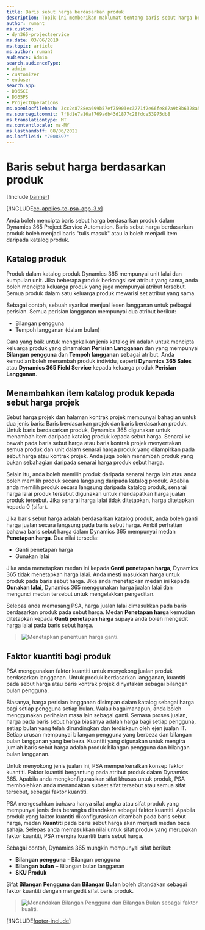 ```yaml
---
title: Baris sebut harga berdasarkan produk
description: Topik ini memberikan maklumat tentang baris sebut harga berdasarkan produk.
author: rumant
ms.custom:
- dyn365-projectservice
ms.date: 03/06/2019
ms.topic: article
ms.author: rumant
audience: Admin
search.audienceType:
- admin
- customizer
- enduser
search.app:
- D365CE
- D365PS
- ProjectOperations
ms.openlocfilehash: 3cc2e8788ea699b57ef75903ec3771f2e66fe867a9b8b6328a55b484eb13ede4
ms.sourcegitcommit: 7f8d1e7a16af769adb43d1877c28fdce53975db8
ms.translationtype: MT
ms.contentlocale: ms-MY
ms.lasthandoff: 08/06/2021
ms.locfileid: "7008597"
---
```

# <a name="product-based-quote-lines"></a>Baris sebut harga berdasarkan produk

[!include [banner](../includes/psa-now-project-operations.md)]

[!INCLUDE[cc-applies-to-psa-app-3.x](../includes/cc-applies-to-psa-app-3x.md)]


Anda boleh mencipta baris sebut harga berdasarkan produk dalam Dynamics 365 Project Service Automation. Baris sebut harga berdasarkan produk boleh menjadi baris "tulis masuk" atau ia boleh menjadi item daripada katalog produk.

## <a name="product-catalog"></a>Katalog produk

Produk dalam katalog produk Dynamics 365 mempunyai unit lalai dan kumpulan unit. Jika beberapa produk berkongsi set atribut yang sama, anda boleh mencipta keluarga produk yang juga mempunyai atribut tersebut. Semua produk dalam satu keluarga produk mewarisi set atribut yang sama.

Sebagai contoh, sebuah syarikat menjual lesen langganan untuk pelbagai perisian. Semua perisian langganan mempunyai dua atribut berikut:

- Bilangan pengguna 
- Tempoh langganan (dalam bulan)

Cara yang baik untuk mengekalkan jenis katalog ini adalah untuk mencipta keluarga produk yang dinamakan **Perisian Langganan** dan yang mempunyai **Bilangan pengguna** dan **Tempoh langganan** sebagai atribut. Anda kemudian boleh menambah produk individu, seperti **Dynamics 365 Sales** atau **Dynamics 365 Field Service** kepada keluarga produk **Perisian Langganan**.

## <a name="adding-product-catalog-items-to-a-project-quote"></a>Menambahkan item katalog produk kepada sebut harga projek

Sebut harga projek dan halaman kontrak projek mempunyai bahagian untuk dua jenis baris: Baris berdasarkan projek dan baris berdasarkan produk. Untuk baris berdasarkan produk, Dynamics 365 digunakan untuk menambah item daripada katalog produk kepada sebut harga. Senarai ke bawah pada baris sebut harga atau baris kontrak projek menyertakan semua produk dan unit dalam senarai harga produk yang dilampirkan pada sebut harga atau kontrak projek. Anda juga boleh menambah produk yang bukan sebahagian daripada senarai harga produk sebut harga.

Selain itu, anda boleh memilih produk daripada senarai harga lain atau anda boleh memilih produk secara langsung daripada katalog produk. Apabila anda memilih produk secara langsung daripada katalog produk, senarai harga lalai produk tersebut digunakan untuk mendapatkan harga jualan produk tersebut. Jika senarai harga lalai tidak ditetapkan, harga ditetapkan kepada 0 (sifar).

Jika baris sebut harga adalah berdasarkan katalog produk, anda boleh ganti harga jualan secara langsung pada baris sebut harga. Ambil perhatian bahawa baris sebut harga dalam Dynamics 365 mempunyai medan **Penetapan harga**. Dua nilai tersedia:

- Ganti penetapan harga  
- Gunakan lalai

Jika anda menetapkan medan ini kepada **Ganti penetapan harga**, Dynamics 365 tidak menetapkan harga lalai. Anda mesti masukkan harga untuk produk pada baris sebut harga. Jika anda menetapkan medan ini kepada **Gunakan lalai**, Dynamics 365 menggunakan harga jualan lalai dan mengunci medan tersebut untuk mengelakkan pengeditan.

Selepas anda memasang PSA, harga jualan lalai dimasukkan pada baris berdasarkan produk pada sebut harga. Medan **Penetapan harga** kemudian ditetapkan kepada **Ganti penetapan harga** supaya anda boleh mengedit harga lalai pada baris sebut harga.

> ![Menetapkan penentuan harga ganti.](media/basic-guide-10.png)
 
## <a name="quantity-factors-for-products"></a>Faktor kuantiti bagi produk

PSA menggunakan faktor kuantiti untuk menyokong jualan produk berdasarkan langganan. Untuk produk berdasarkan langganan, kuantiti pada sebut harga atau baris kontrak projek dinyatakan sebagai bilangan bulan pengguna.

Biasanya, harga perisian langganan disimpan dalam katalog sebagai harga bagi setiap pengguna setiap bulan. Walau bagaimanapun, anda boleh menggunakan perihalan masa lain sebagai ganti. Semasa proses jualan, harga pada baris sebut harga biasanya adalah harga bagi setiap pengguna, setiap bulan yang telah dirundingkan dan terdiskaun oleh ejen jualan IT. Setiap urusan mempunyai bilangan pengguna yang berbeza dan bilangan bulan langganan yang berbeza. Kuantiti yang digunakan untuk mengira jumlah baris sebut harga adalah produk bilangan pengguna dan bilangan bulan langganan.

Untuk menyokong jenis jualan ini, PSA memperkenalkan konsep faktor kuantiti. Faktor kuantiti bergantung pada atribut produk dalam Dynamics 365. Apabila anda mengkonfigurasikan sifat khusus untuk produk, PSA membolehkan anda menandakan subset sifat tersebut atau semua sifat tersebut, sebagai faktor kuantiti.

PSA mengesahkan bahawa hanya sifat angka atau sifat produk yang mempunyai jenis data berangka ditandakan sebagai faktor kuantiti. Apabila produk yang faktor kuantiti dikonfigurasikan ditambah pada baris sebut harga, medan **Kuantiti** pada baris sebut harga akan menjadi medan baca sahaja. Selepas anda memasukkan nilai untuk sifat produk yang merupakan faktor kuantiti, PSA mengira kuantiti baris sebut harga.

Sebagai contoh, Dynamics 365 mungkin mempunyai sifat berikut: 

- **Bilangan pengguna** - Bilangan pengguna 
- **Bilangan bulan** – Bilangan bulan langganan
- **SKU Produk** 

Sifat **Bilangan Pengguna** dan **Bilangan Bulan** boleh ditandakan sebagai faktor kuantiti dengan mengedit sifat baris produk. 

> ![Menandakan Bilangan Pengguna dan Bilangan Bulan sebagai faktor kualiti.](media/basic-guide-11.png)
 


[!INCLUDE[footer-include](../includes/footer-banner.md)]